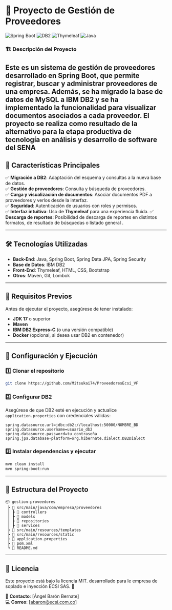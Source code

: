 # 📌 Proyecto de Gestión de Proveedores

![Spring Boot](https://img.shields.io/badge/Spring%20Boot-2.7.4-green?style=for-the-badge&logo=springboot) ![DB2](https://img.shields.io/badge/Database-DB2-blue?style=for-the-badge&logo=ibm) ![Thymeleaf](https://img.shields.io/badge/Template%20Engine-Thymeleaf-orange?style=for-the-badge&logo=thymeleaf) ![Java](https://img.shields.io/badge/java-%23ED8B00.svg?style=for-the-badge&logo=openjdk&logoColor=white)

### 🏗 **Descripción del Proyecto**
Este es un sistema de gestión de proveedores desarrollado en **Spring Boot**, que permite registrar, buscar y administrar proveedores de una empresa. Además, se ha migrado la base de datos de **MySQL a IBM DB2** y se ha implementado la funcionalidad para visualizar documentos asociados a cada proveedor.
El proyecto se realiza como resultado de la alternativo para la etapa productiva de tecnología en análisis y desarrollo de software del SENA
---
## 🚀 **Características Principales**
✅ **Migración a DB2**: Adaptación del esquema y consultas a la nueva base de datos.  
✅ **Gestión de proveedores**: Consulta y búsqueda de proveedores.  
✅ **Carga y visualización de documentos**: Asociar documentos PDF a proveedores y verlos desde la interfaz.  
✅ **Seguridad**: Autenticación de usuarios con roles y permisos.  
✅ **Interfaz intuitiva**: Uso de **Thymeleaf** para una experiencia fluida. 
✅ **Descarga de reportes**: Posibilidad de descarga de reportes en distintos formatos, de resultado de búsquedas o listado general .

---
## 🛠 **Tecnologías Utilizadas**
- **Back-End**: Java, Spring Boot, Spring Data JPA, Spring Security
- **Base de Datos**: IBM DB2
- **Front-End**: Thymeleaf, HTML, CSS, Bootstrap
- **Otros**: Maven, Git, Lombok

---
## 🎯 **Requisitos Previos**
Antes de ejecutar el proyecto, asegúrese de tener instalado:
- **JDK 17** o superior
- **Maven**
- **IBM DB2 Express-C** (o una versión compatible)
- **Docker** (opcional, si desea usar DB2 en contenedor)

---
## 🔧 **Configuración y Ejecución**
### 1️⃣ **Clonar el repositorio**
```sh
git clone https://github.com/Mitsukai74/ProveedoresEcsi_VF
```

### 2️⃣ **Configurar DB2**
Asegúrese de que DB2 esté en ejecución y actualice `application.properties` con credenciales válidas:
```properties
spring.datasource.url=jdbc:db2://localhost:50000/NOMBRE_BD
spring.datasource.username=usuario_db2
spring.datasource.password=tu_contraseña
spring.jpa.database-platform=org.hibernate.dialect.DB2Dialect
```

### 3️⃣ **Instalar dependencias y ejecutar**
```sh
mvn clean install
mvn spring-boot:run
```

---
## 📂 **Estructura del Proyecto**
```plaintext
📦 gestion-proveedores
 ┣ 📂 src/main/java/com/empresa/proveedores
 ┃ ┣ 📂 controllers
 ┃ ┣ 📂 models
 ┃ ┣ 📂 repositories
 ┃ ┣ 📂 services
 ┣ 📂 src/main/resources/templates
 ┣ 📂 src/main/resources/static
 ┣ 📜 application.properties
 ┣ 📜 pom.xml
 ┗ 📜 README.md
```

---
## 📄 **Licencia**
Este proyecto está bajo la licencia MIT. desarrollado para le empresa de soplado e inyección ECSI SAS. 🙌

📧 **Contacto**: [Ángel Barón Bernate]  
💻 **Correo**: [abaron@ecsi.com.co]
